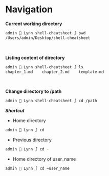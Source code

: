 # Navigation

**Current working directory**
```sh
admin  Lynn shell-cheatsheet ∫ pwd
/Users/admin/Desktop/shell-cheatsheet
```
<br />

**Listing content of directory**
```sh
admin  Lynn shell-cheatsheet ∫ ls
chapter_1.md	chapter_2.md	template.md
```
<br />

**Change directory to /path**
```sh
admin  Lynn shell-cheatsheet ∫ cd /path
```
***Shortcut***
- Home directory
```sh
admin  Lynn ∫ cd
```

- Previous directory
```sh
admin  Lynn ∫ cd -
```

- Home directory of user_name
```sh
admin  Lynn ∫ cd ~user_name
```
<br />